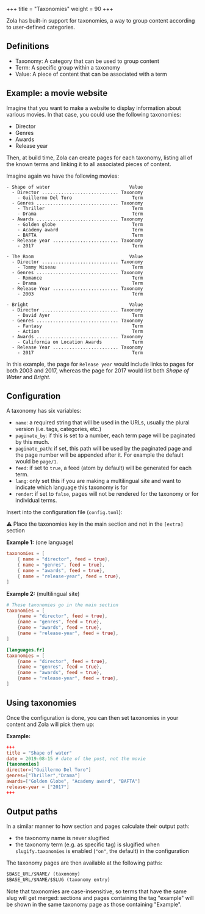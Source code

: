 +++
title = "Taxonomies"
weight = 90
+++

Zola has built-in support for taxonomies, a way to group content according to user-defined categories.

## Definitions

- Taxonomy: A category that can be used to group content
- Term: A specific group within a taxonomy
- Value: A piece of content that can be associated with a term

## Example: a movie website

Imagine that you want to make a website to display information about various movies. In that case, you could use the following taxonomies:

- Director
- Genres
- Awards
- Release year

Then, at build time, Zola can create pages for each taxonomy, listing all of the known terms and linking it to all associated pieces of content.

Imagine again we have the following movies:
```
- Shape of water                             Value
  - Director ............................ Taxonomy
    - Guillermo Del Toro                      Term
  - Genres .............................. Taxonomy
    - Thriller                                Term
    - Drama                                   Term
  - Awards .............................. Taxonomy
    - Golden globe                            Term
    - Academy award                           Term
    - BAFTA                                   Term
  - Release year ........................ Taxonomy
    - 2017                                    Term

- The Room                                   Value
  - Director ............................ Taxonomy
    - Tommy Wiseau                            Term
  - Genres .............................. Taxonomy
    - Romance                                 Term
    - Drama                                   Term
  - Release Year ........................ Taxonomy
    - 2003                                    Term

- Bright                                     Value
  - Director ............................ Taxonomy
    - David Ayer                              Term
  - Genres .............................. Taxonomy
    - Fantasy                                 Term
    - Action                                  Term
  - Awards .............................. Taxonomy
    - California on Location Awards           Term
  - Release Year ........................ Taxonomy
    - 2017                                    Term
```

In this example, the page for `Release year` would include links to pages for both 2003 and 2017, whereas the page for 2017 would list both *Shape of Water* and *Bright*.

## Configuration

A taxonomy has six variables:

- `name`: a required string that will be used in the URLs, usually the plural version (i.e. tags, categories, etc.)
- `paginate_by`: if this is set to a number, each term page will be paginated by this much.
- `paginate_path`: if set, this path will be used by the paginated page and the page number will be appended after it.
For example the default would be `page/1`.
- `feed`: if set to `true`, a feed (atom by default) will be generated for each term.
- `lang`: only set this if you are making a multilingual site and want to indicate which language this taxonomy is for
- `render`: if set to `false`, pages will not be rendered for the taxonomy or for individual terms.

Insert into the configuration file (`config.toml`):

⚠️ Place the taxonomies key in the main section and not in the `[extra]` section

**Example 1:** (one language)

```toml
taxonomies = [
    { name = "director", feed = true},
    { name = "genres", feed = true},
    { name = "awards", feed = true},
    { name = "release-year", feed = true},
]
```

**Example 2:** (multilingual site)

```toml
# These taxonomies go in the main section
taxonomies = [
    {name = "director", feed = true},
    {name = "genres", feed = true},
    {name = "awards", feed = true},
    {name = "release-year", feed = true},
]

[languages.fr]
taxonomies = [
    {name = "director", feed = true},
    {name = "genres", feed = true},
    {name = "awards", feed = true},
    {name = "release-year", feed = true},
]
```

## Using taxonomies

Once the configuration is done, you can then set taxonomies in your content and Zola will pick them up:

**Example:**

```toml
+++
title = "Shape of water"
date = 2019-08-15 # date of the post, not the movie
[taxonomies]
director=["Guillermo Del Toro"]
genres=["Thriller","Drama"]
awards=["Golden Globe", "Academy award", "BAFTA"]
release-year = ["2017"]
+++
```

## Output paths

In a similar manner to how section and pages calculate their output path:
- the taxonomy name is never slugified
- the taxonomy term (e.g. as specific tag) is slugified when `slugify.taxonomies` is enabled (`"on"`, the default) in the configuration

The taxonomy pages are then available at the following paths:

```txt
$BASE_URL/$NAME/ (taxonomy)
$BASE_URL/$NAME/$SLUG (taxonomy entry)
```
Note that taxonomies are case-insensitive, so terms that have the same slug will get merged: sections and pages containing the tag "example" will be shown in the same taxonomy page as those containing "Example".
